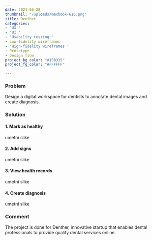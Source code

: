 ```yaml
---
date: 2021-06-28
thumbnail: "/uploads/macbook-616.png"
title: Denther
categories:
- 'UX '
- 'UI '
- 'Usability testing '
- Low-fidelity wireframes
- 'High-fidelity wireframes '
- Prototype
- Design flow
project_bg_color: "#150335"
project_fg_color: "#FFFFFF"

---
```

### Problem

Design a digital workspace for dentists to annotate dental images and create diagnosis.

### Solution

#### 1. Mark as healthy

umetni slike

#### 2. Add signs

umetni slike

#### 3. View health records

umetni slike

#### 4. Create diagnosis

umetni slike

### Comment

The project is done for Denther, innovative startup that enables dental professionals to provide quality dental services online.